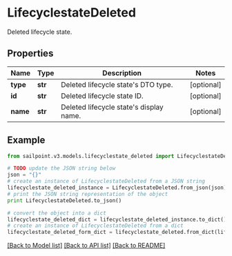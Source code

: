 # LifecyclestateDeleted

Deleted lifecycle state.

## Properties
Name | Type | Description | Notes
------------ | ------------- | ------------- | -------------
**type** | **str** | Deleted lifecycle state&#39;s DTO type. | [optional] 
**id** | **str** | Deleted lifecycle state ID. | [optional] 
**name** | **str** | Deleted lifecycle state&#39;s display name. | [optional] 

## Example

```python
from sailpoint.v3.models.lifecyclestate_deleted import LifecyclestateDeleted

# TODO update the JSON string below
json = "{}"
# create an instance of LifecyclestateDeleted from a JSON string
lifecyclestate_deleted_instance = LifecyclestateDeleted.from_json(json)
# print the JSON string representation of the object
print LifecyclestateDeleted.to_json()

# convert the object into a dict
lifecyclestate_deleted_dict = lifecyclestate_deleted_instance.to_dict()
# create an instance of LifecyclestateDeleted from a dict
lifecyclestate_deleted_form_dict = lifecyclestate_deleted.from_dict(lifecyclestate_deleted_dict)
```
[[Back to Model list]](../README.md#documentation-for-models) [[Back to API list]](../README.md#documentation-for-api-endpoints) [[Back to README]](../README.md)


